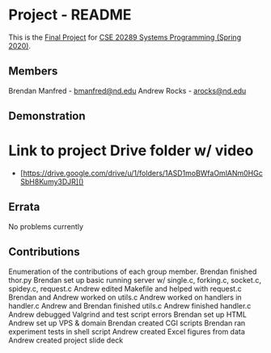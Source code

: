 # Project - README

This is the [Final Project] for [CSE 20289 Systems Programming (Spring 2020)].

## Members

Brendan Manfred - bmanfred@nd.edu
Andrew Rocks    - arocks@nd.edu

## Demonstration

# Link to project Drive folder w/ video
- [https://drive.google.com/drive/u/1/folders/1ASD1moBWfaOmlANm0HGcSbH8Kumy3DJR]()


## Errata

No problems currently

## Contributions

Enumeration of the contributions of each group member.
Brendan finished thor.py
Brendan set up basic running server w/ single.c, forking.c, socket.c, spidey.c, request.c
Andrew edited Makefile and helped with request.c
Brendan and Andrew worked on utils.c
Andrew worked on handlers in handler.c
Andrew and Brendan finished utils.c
Andrew finished handler.c
Andrew debugged Valgrind and test script errors
Brendan set up HTML
Andrew set up VPS & domain
Brendan created CGI scripts
Brendan ran experiment tests in shell script
Andrew created Excel figures from data
Andrew created project slide deck


[Final Project]: https://www3.nd.edu/~pbui/teaching/cse.20289.sp20/project.html
[CSE 20289 Systems Programming (Spring 2020)]: https://www3.nd.edu/~pbui/teaching/cse.20289.sp20/

